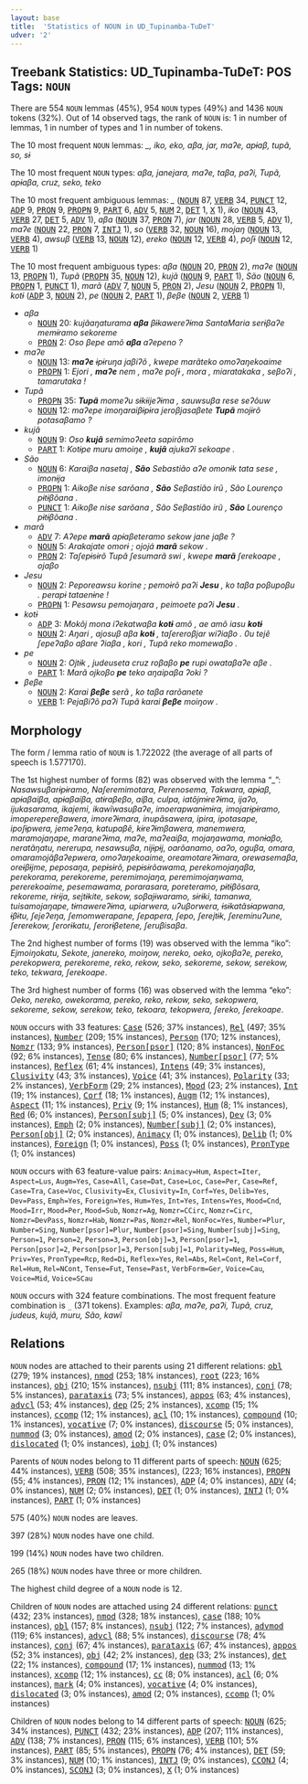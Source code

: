 ```yaml
---
layout: base
title:  'Statistics of NOUN in UD_Tupinamba-TuDeT'
udver: '2'
---
```


## Treebank Statistics: UD_Tupinamba-TuDeT: POS Tags: `NOUN`

There are 554 `NOUN` lemmas (45%), 954 `NOUN` types (49%) and 1436 `NOUN` tokens (32%).
Out of 14 observed tags, the rank of `NOUN` is: 1 in number of lemmas, 1 in number of types and 1 in number of tokens.

The 10 most frequent `NOUN` lemmas: <em>_, iko, eko, aβa, jar, maʔe, apɨaβ, tupã, so, sɨ</em>

The 10 most frequent `NOUN` types:  <em>aβa, janejara, maʔe, taβa, paʔi, Tupã, apɨaβa, cruz, seko, teko</em>

The 10 most frequent ambiguous lemmas: <em>_</em> (<tt><a href="tpn_tudet-pos-NOUN.html">NOUN</a></tt> 87, <tt><a href="tpn_tudet-pos-VERB.html">VERB</a></tt> 34, <tt><a href="tpn_tudet-pos-PUNCT.html">PUNCT</a></tt> 12, <tt><a href="tpn_tudet-pos-ADP.html">ADP</a></tt> 9, <tt><a href="tpn_tudet-pos-PRON.html">PRON</a></tt> 9, <tt><a href="tpn_tudet-pos-PROPN.html">PROPN</a></tt> 9, <tt><a href="tpn_tudet-pos-PART.html">PART</a></tt> 6, <tt><a href="tpn_tudet-pos-ADV.html">ADV</a></tt> 5, <tt><a href="tpn_tudet-pos-NUM.html">NUM</a></tt> 2, <tt><a href="tpn_tudet-pos-DET.html">DET</a></tt> 1, <tt><a href="tpn_tudet-pos-X.html">X</a></tt> 1), <em>iko</em> (<tt><a href="tpn_tudet-pos-NOUN.html">NOUN</a></tt> 43, <tt><a href="tpn_tudet-pos-VERB.html">VERB</a></tt> 27, <tt><a href="tpn_tudet-pos-DET.html">DET</a></tt> 5, <tt><a href="tpn_tudet-pos-ADV.html">ADV</a></tt> 1), <em>aβa</em> (<tt><a href="tpn_tudet-pos-NOUN.html">NOUN</a></tt> 37, <tt><a href="tpn_tudet-pos-PRON.html">PRON</a></tt> 7), <em>jar</em> (<tt><a href="tpn_tudet-pos-NOUN.html">NOUN</a></tt> 28, <tt><a href="tpn_tudet-pos-VERB.html">VERB</a></tt> 5, <tt><a href="tpn_tudet-pos-ADV.html">ADV</a></tt> 1), <em>maʔe</em> (<tt><a href="tpn_tudet-pos-NOUN.html">NOUN</a></tt> 22, <tt><a href="tpn_tudet-pos-PRON.html">PRON</a></tt> 7, <tt><a href="tpn_tudet-pos-INTJ.html">INTJ</a></tt> 1), <em>so</em> (<tt><a href="tpn_tudet-pos-VERB.html">VERB</a></tt> 32, <tt><a href="tpn_tudet-pos-NOUN.html">NOUN</a></tt> 16), <em>mojaŋ</em> (<tt><a href="tpn_tudet-pos-NOUN.html">NOUN</a></tt> 13, <tt><a href="tpn_tudet-pos-VERB.html">VERB</a></tt> 4), <em>awsuβ</em> (<tt><a href="tpn_tudet-pos-VERB.html">VERB</a></tt> 13, <tt><a href="tpn_tudet-pos-NOUN.html">NOUN</a></tt> 12), <em>ereko</em> (<tt><a href="tpn_tudet-pos-NOUN.html">NOUN</a></tt> 12, <tt><a href="tpn_tudet-pos-VERB.html">VERB</a></tt> 4), <em>poʃɨ</em> (<tt><a href="tpn_tudet-pos-NOUN.html">NOUN</a></tt> 12, <tt><a href="tpn_tudet-pos-VERB.html">VERB</a></tt> 1)

The 10 most frequent ambiguous types:  <em>aβa</em> (<tt><a href="tpn_tudet-pos-NOUN.html">NOUN</a></tt> 20, <tt><a href="tpn_tudet-pos-PRON.html">PRON</a></tt> 2), <em>maʔe</em> (<tt><a href="tpn_tudet-pos-NOUN.html">NOUN</a></tt> 13, <tt><a href="tpn_tudet-pos-PROPN.html">PROPN</a></tt> 1), <em>Tupã</em> (<tt><a href="tpn_tudet-pos-PROPN.html">PROPN</a></tt> 35, <tt><a href="tpn_tudet-pos-NOUN.html">NOUN</a></tt> 12), <em>kujã</em> (<tt><a href="tpn_tudet-pos-NOUN.html">NOUN</a></tt> 9, <tt><a href="tpn_tudet-pos-PART.html">PART</a></tt> 1), <em>São</em> (<tt><a href="tpn_tudet-pos-NOUN.html">NOUN</a></tt> 6, <tt><a href="tpn_tudet-pos-PROPN.html">PROPN</a></tt> 1, <tt><a href="tpn_tudet-pos-PUNCT.html">PUNCT</a></tt> 1), <em>marã</em> (<tt><a href="tpn_tudet-pos-ADV.html">ADV</a></tt> 7, <tt><a href="tpn_tudet-pos-NOUN.html">NOUN</a></tt> 5, <tt><a href="tpn_tudet-pos-PRON.html">PRON</a></tt> 2), <em>Jesu</em> (<tt><a href="tpn_tudet-pos-NOUN.html">NOUN</a></tt> 2, <tt><a href="tpn_tudet-pos-PROPN.html">PROPN</a></tt> 1), <em>kotɨ</em> (<tt><a href="tpn_tudet-pos-ADP.html">ADP</a></tt> 3, <tt><a href="tpn_tudet-pos-NOUN.html">NOUN</a></tt> 2), <em>pe</em> (<tt><a href="tpn_tudet-pos-NOUN.html">NOUN</a></tt> 2, <tt><a href="tpn_tudet-pos-PART.html">PART</a></tt> 1), <em>βeβe</em> (<tt><a href="tpn_tudet-pos-NOUN.html">NOUN</a></tt> 2, <tt><a href="tpn_tudet-pos-VERB.html">VERB</a></tt> 1)


* <em>aβa</em>
  * <tt><a href="tpn_tudet-pos-NOUN.html">NOUN</a></tt> 20: <em>kujãaŋaturama <b>aβa</b> βɨkawereʔɨma SantaMaria serɨβaʔe memɨ́ramo sekoreme</em>
  * <tt><a href="tpn_tudet-pos-PRON.html">PRON</a></tt> 2: <em>Oso βepe amõ <b>aβa</b> aʔepeno ?</em>
* <em>maʔe</em>
  * <tt><a href="tpn_tudet-pos-NOUN.html">NOUN</a></tt> 13: <em><b>maʔe</b> ɨpɨruŋa jaβiʔõ , kwepe marãteko omoʔaŋekoaime</em>
  * <tt><a href="tpn_tudet-pos-PROPN.html">PROPN</a></tt> 1: <em>Ejori , <b>maʔe</b> nem , maʔe poʃɨ , mora , miaratakaka , seβoʔi , tamarutaka !</em>
* <em>Tupã</em>
  * <tt><a href="tpn_tudet-pos-PROPN.html">PROPN</a></tt> 35: <em><b>Tupã</b> momeʔu sɨkɨijeʔɨma , sauwsuβa rese seʔõuw</em>
  * <tt><a href="tpn_tudet-pos-NOUN.html">NOUN</a></tt> 12: <em>maʔepe imoŋaraiβɨpɨra jeroβjasaβete <b>Tupã</b> mojɨrõ potasaβamo ?</em>
* <em>kujã</em>
  * <tt><a href="tpn_tudet-pos-NOUN.html">NOUN</a></tt> 9: <em>Oso <b>kujã</b> semimoʔeeta sapirõmo</em>
  * <tt><a href="tpn_tudet-pos-PART.html">PART</a></tt> 1: <em>Kotɨpe muru amoiŋe , <b>kujã</b> ajukaʔĩ sekoape .</em>
* <em>São</em>
  * <tt><a href="tpn_tudet-pos-NOUN.html">NOUN</a></tt> 6: <em>Karaiβa nasetaj , <b>São</b> Sebastião aʔe omonɨk tata sese , imonɨja</em>
  * <tt><a href="tpn_tudet-pos-PROPN.html">PROPN</a></tt> 1: <em>Aikoβe nise sarõana , <b>São</b> Seβastião irũ , São Lourenço pɨtɨβõana .</em>
  * <tt><a href="tpn_tudet-pos-PUNCT.html">PUNCT</a></tt> 1: <em>Aikoβe nise sarõana , São Seβastião irũ , <b>São</b> Lourenço pɨtɨβõana .</em>
* <em>marã</em>
  * <tt><a href="tpn_tudet-pos-ADV.html">ADV</a></tt> 7: <em>Aʔepe <b>marã</b> apɨ́aβeteramo sekow jane jaβe ?</em>
  * <tt><a href="tpn_tudet-pos-NOUN.html">NOUN</a></tt> 5: <em>Arakajate omorɨ ; ojojá <b>marã</b> sekow .</em>
  * <tt><a href="tpn_tudet-pos-PRON.html">PRON</a></tt> 2: <em>Taʃepɨsɨrõ Tupã ʃesumarã swi , kwepe <b>marã</b> ʃerekoape , ojaβo</em>
* <em>Jesu</em>
  * <tt><a href="tpn_tudet-pos-NOUN.html">NOUN</a></tt> 2: <em>Peporeawsu korine ; pemoɨrõ paʔi <b>Jesu</b> , ko taβa poβupoβu . perapɨ tataenɨne !</em>
  * <tt><a href="tpn_tudet-pos-PROPN.html">PROPN</a></tt> 1: <em>Pesawsu pemojaŋara , peimoete paʔi <b>Jesu</b> .</em>
* <em>kotɨ</em>
  * <tt><a href="tpn_tudet-pos-ADP.html">ADP</a></tt> 3: <em>Mokõj mona iʔekatwaβa <b>kotɨ</b> amõ , ae amõ iasu <b>kotɨ</b></em>
  * <tt><a href="tpn_tudet-pos-NOUN.html">NOUN</a></tt> 2: <em>Aŋari , ajosuβ aβa <b>kotɨ</b> , taʃereroβjar wiʔiaβo . 0u tejẽ ʃepeʔaβo aβare ʔiaβa , kori , Tupã reko momewaβo .</em>
* <em>pe</em>
  * <tt><a href="tpn_tudet-pos-NOUN.html">NOUN</a></tt> 2: <em>Ojtɨk , judeuseta cruz roβaβo <b>pe</b> rupi owataβaʔe aβe .</em>
  * <tt><a href="tpn_tudet-pos-PART.html">PART</a></tt> 1: <em>Marã ojkoβo <b>pe</b> teko aŋaipaβa ʔoki ?</em>
* <em>βeβe</em>
  * <tt><a href="tpn_tudet-pos-NOUN.html">NOUN</a></tt> 2: <em>Karai <b>βeβe</b> serã , ko taβa rarõanete</em>
  * <tt><a href="tpn_tudet-pos-VERB.html">VERB</a></tt> 1: <em>Pejaβiʔõ paʔi Tupã karai <b>βeβe</b> moiŋow .</em>

## Morphology

The form / lemma ratio of `NOUN` is 1.722022 (the average of all parts of speech is 1.577170).

The 1st highest number of forms (82) was observed with the lemma “_”: <em>Nasawsuβarɨpɨramo, Naʃeremimotara, Perenosema, Takwara, apɨaβ, apɨaβaiβa, apɨaβaíβa, atɨraβeβo, aíβa, culpa, iatõjmɨreʔɨma, ijaʔo, ijukasarama, ikajemi, ikawĩwasuβaʔe, imoerapwanɨmɨra, imojarɨpɨ́ramo, imoperepereβawera, imoreʔɨmara, inupãsawera, ipira, ipotasape, ipoʃɨpwera, jemeʔeŋa, katupaβẽ, kɨreʔɨmβawera, manemwera, maramojaŋape, maraneʔɨma, maʔe, maʔeaiβa, mojaŋawama, monɨaβo, neratãŋatu, nererupa, nesawsuβa, nijɨpɨj, oarõanamo, oaʔo, oguβa, omara, omaramojãβaʔepwera, omoʔaŋekoaime, oreamotareʔɨmara, orewasemaβa, oreɨβɨjme, peposaŋa, pepɨsɨrõ, pepɨsɨrõawama, perekomojaŋaβa, perekorama, perekoreme, peremimojaŋa, peremimojaŋwama, pererekoaíme, pesemawama, porarasara, poreteramo, pɨtɨβõsara, rekoreme, rɨrɨja, sejtɨkite, sekow, soβajɨwaramo, sɨrɨki, tamanwa, tuisamojaŋape, tɨmawereʔɨma, upiarwera, uʔuβorwera, ɨsɨkatãsɨapwana, ɨβɨtu, ʃejeʔeŋa, ʃemomwerapane, ʃepapera, ʃepo, ʃerejtɨk, ʃereminuʔune, ʃererekow, ʃerorɨkatu, ʃerorɨβetene, ʃeruβisaβa</em>.

The 2nd highest number of forms (19) was observed with the lemma “iko”: <em>Ejmoiŋokatu, Sekote, janereko, moiŋow, nereko, oeko, ojkoβaʔe, pereko, perekopwera, perekoreme, reko, rekow, seko, sekoreme, sekow, serekow, teko, tekwara, ʃerekoape</em>.

The 3rd highest number of forms (16) was observed with the lemma “eko”: <em>Oeko, nereko, owekorama, pereko, reko, rekow, seko, sekopwera, sekoreme, sekow, serekow, teko, tekoara, tekopwera, ʃereko, ʃerekoape</em>.

`NOUN` occurs with 33 features: <tt><a href="tpn_tudet-feat-Case.html">Case</a></tt> (526; 37% instances), <tt><a href="tpn_tudet-feat-Rel.html">Rel</a></tt> (497; 35% instances), <tt><a href="tpn_tudet-feat-Number.html">Number</a></tt> (209; 15% instances), <tt><a href="tpn_tudet-feat-Person.html">Person</a></tt> (170; 12% instances), <tt><a href="tpn_tudet-feat-Nomzr.html">Nomzr</a></tt> (133; 9% instances), <tt><a href="tpn_tudet-feat-Person-psor.html">Person[psor]</a></tt> (120; 8% instances), <tt><a href="tpn_tudet-feat-NonFoc.html">NonFoc</a></tt> (92; 6% instances), <tt><a href="tpn_tudet-feat-Tense.html">Tense</a></tt> (80; 6% instances), <tt><a href="tpn_tudet-feat-Number-psor.html">Number[psor]</a></tt> (77; 5% instances), <tt><a href="tpn_tudet-feat-Reflex.html">Reflex</a></tt> (61; 4% instances), <tt><a href="tpn_tudet-feat-Intens.html">Intens</a></tt> (49; 3% instances), <tt><a href="tpn_tudet-feat-Clusivity.html">Clusivity</a></tt> (43; 3% instances), <tt><a href="tpn_tudet-feat-Voice.html">Voice</a></tt> (41; 3% instances), <tt><a href="tpn_tudet-feat-Polarity.html">Polarity</a></tt> (33; 2% instances), <tt><a href="tpn_tudet-feat-VerbForm.html">VerbForm</a></tt> (29; 2% instances), <tt><a href="tpn_tudet-feat-Mood.html">Mood</a></tt> (23; 2% instances), <tt><a href="tpn_tudet-feat-Int.html">Int</a></tt> (19; 1% instances), <tt><a href="tpn_tudet-feat-Corf.html">Corf</a></tt> (18; 1% instances), <tt><a href="tpn_tudet-feat-Augm.html">Augm</a></tt> (12; 1% instances), <tt><a href="tpn_tudet-feat-Aspect.html">Aspect</a></tt> (11; 1% instances), <tt><a href="tpn_tudet-feat-Priv.html">Priv</a></tt> (9; 1% instances), <tt><a href="tpn_tudet-feat-Hum.html">Hum</a></tt> (8; 1% instances), <tt><a href="tpn_tudet-feat-Red.html">Red</a></tt> (6; 0% instances), <tt><a href="tpn_tudet-feat-Person-subj.html">Person[subj]</a></tt> (5; 0% instances), <tt><a href="tpn_tudet-feat-Dev.html">Dev</a></tt> (3; 0% instances), <tt><a href="tpn_tudet-feat-Emph.html">Emph</a></tt> (2; 0% instances), <tt><a href="tpn_tudet-feat-Number-subj.html">Number[subj]</a></tt> (2; 0% instances), <tt><a href="tpn_tudet-feat-Person-obj.html">Person[obj]</a></tt> (2; 0% instances), <tt><a href="tpn_tudet-feat-Animacy.html">Animacy</a></tt> (1; 0% instances), <tt><a href="tpn_tudet-feat-Delib.html">Delib</a></tt> (1; 0% instances), <tt><a href="tpn_tudet-feat-Foreign.html">Foreign</a></tt> (1; 0% instances), <tt><a href="tpn_tudet-feat-Poss.html">Poss</a></tt> (1; 0% instances), <tt><a href="tpn_tudet-feat-PronType.html">PronType</a></tt> (1; 0% instances)

`NOUN` occurs with 63 feature-value pairs: `Animacy=Hum`, `Aspect=Iter`, `Aspect=Lus`, `Augm=Yes`, `Case=All`, `Case=Dat`, `Case=Loc`, `Case=Per`, `Case=Ref`, `Case=Tra`, `Case=Voc`, `Clusivity=Ex`, `Clusivity=In`, `Corf=Yes`, `Delib=Yes`, `Dev=Pass`, `Emph=Yes`, `Foreign=Yes`, `Hum=Yes`, `Int=Yes`, `Intens=Yes`, `Mood=Cnd`, `Mood=Irr`, `Mood=Per`, `Mood=Sub`, `Nomzr=Ag`, `Nomzr=CCirc`, `Nomzr=Circ`, `Nomzr=DevPass`, `Nomzr=Hab`, `Nomzr=Pas`, `Nomzr=Rel`, `NonFoc=Yes`, `Number=Plur`, `Number=Sing`, `Number[psor]=Plur`, `Number[psor]=Sing`, `Number[subj]=Sing`, `Person=1`, `Person=2`, `Person=3`, `Person[obj]=3`, `Person[psor]=1`, `Person[psor]=2`, `Person[psor]=3`, `Person[subj]=1`, `Polarity=Neg`, `Poss=Hum`, `Priv=Yes`, `PronType=Rcp`, `Red=Di`, `Reflex=Yes`, `Rel=Abs`, `Rel=Cont`, `Rel=Corf`, `Rel=Hum`, `Rel=NCont`, `Tense=Fut`, `Tense=Past`, `VerbForm=Ger`, `Voice=Cau`, `Voice=Mid`, `Voice=SCau`

`NOUN` occurs with 324 feature combinations.
The most frequent feature combination is `_` (371 tokens).
Examples: <em>aβa, maʔe, paʔi, Tupã, cruz, judeus, kujã, muru, São, kawĩ</em>


## Relations

`NOUN` nodes are attached to their parents using 21 different relations: <tt><a href="tpn_tudet-dep-obl.html">obl</a></tt> (279; 19% instances), <tt><a href="tpn_tudet-dep-nmod.html">nmod</a></tt> (253; 18% instances), <tt><a href="tpn_tudet-dep-root.html">root</a></tt> (223; 16% instances), <tt><a href="tpn_tudet-dep-obj.html">obj</a></tt> (210; 15% instances), <tt><a href="tpn_tudet-dep-nsubj.html">nsubj</a></tt> (111; 8% instances), <tt><a href="tpn_tudet-dep-conj.html">conj</a></tt> (78; 5% instances), <tt><a href="tpn_tudet-dep-parataxis.html">parataxis</a></tt> (73; 5% instances), <tt><a href="tpn_tudet-dep-appos.html">appos</a></tt> (63; 4% instances), <tt><a href="tpn_tudet-dep-advcl.html">advcl</a></tt> (53; 4% instances), <tt><a href="tpn_tudet-dep-dep.html">dep</a></tt> (25; 2% instances), <tt><a href="tpn_tudet-dep-xcomp.html">xcomp</a></tt> (15; 1% instances), <tt><a href="tpn_tudet-dep-ccomp.html">ccomp</a></tt> (12; 1% instances), <tt><a href="tpn_tudet-dep-acl.html">acl</a></tt> (10; 1% instances), <tt><a href="tpn_tudet-dep-compound.html">compound</a></tt> (10; 1% instances), <tt><a href="tpn_tudet-dep-vocative.html">vocative</a></tt> (7; 0% instances), <tt><a href="tpn_tudet-dep-discourse.html">discourse</a></tt> (5; 0% instances), <tt><a href="tpn_tudet-dep-nummod.html">nummod</a></tt> (3; 0% instances), <tt><a href="tpn_tudet-dep-amod.html">amod</a></tt> (2; 0% instances), <tt><a href="tpn_tudet-dep-case.html">case</a></tt> (2; 0% instances), <tt><a href="tpn_tudet-dep-dislocated.html">dislocated</a></tt> (1; 0% instances), <tt><a href="tpn_tudet-dep-iobj.html">iobj</a></tt> (1; 0% instances)

Parents of `NOUN` nodes belong to 11 different parts of speech: <tt><a href="tpn_tudet-pos-NOUN.html">NOUN</a></tt> (625; 44% instances), <tt><a href="tpn_tudet-pos-VERB.html">VERB</a></tt> (508; 35% instances),  (223; 16% instances), <tt><a href="tpn_tudet-pos-PROPN.html">PROPN</a></tt> (55; 4% instances), <tt><a href="tpn_tudet-pos-PRON.html">PRON</a></tt> (12; 1% instances), <tt><a href="tpn_tudet-pos-ADP.html">ADP</a></tt> (4; 0% instances), <tt><a href="tpn_tudet-pos-ADV.html">ADV</a></tt> (4; 0% instances), <tt><a href="tpn_tudet-pos-NUM.html">NUM</a></tt> (2; 0% instances), <tt><a href="tpn_tudet-pos-DET.html">DET</a></tt> (1; 0% instances), <tt><a href="tpn_tudet-pos-INTJ.html">INTJ</a></tt> (1; 0% instances), <tt><a href="tpn_tudet-pos-PART.html">PART</a></tt> (1; 0% instances)

575 (40%) `NOUN` nodes are leaves.

397 (28%) `NOUN` nodes have one child.

199 (14%) `NOUN` nodes have two children.

265 (18%) `NOUN` nodes have three or more children.

The highest child degree of a `NOUN` node is 12.

Children of `NOUN` nodes are attached using 24 different relations: <tt><a href="tpn_tudet-dep-punct.html">punct</a></tt> (432; 23% instances), <tt><a href="tpn_tudet-dep-nmod.html">nmod</a></tt> (328; 18% instances), <tt><a href="tpn_tudet-dep-case.html">case</a></tt> (188; 10% instances), <tt><a href="tpn_tudet-dep-obl.html">obl</a></tt> (157; 8% instances), <tt><a href="tpn_tudet-dep-nsubj.html">nsubj</a></tt> (122; 7% instances), <tt><a href="tpn_tudet-dep-advmod.html">advmod</a></tt> (119; 6% instances), <tt><a href="tpn_tudet-dep-advcl.html">advcl</a></tt> (88; 5% instances), <tt><a href="tpn_tudet-dep-discourse.html">discourse</a></tt> (78; 4% instances), <tt><a href="tpn_tudet-dep-conj.html">conj</a></tt> (67; 4% instances), <tt><a href="tpn_tudet-dep-parataxis.html">parataxis</a></tt> (67; 4% instances), <tt><a href="tpn_tudet-dep-appos.html">appos</a></tt> (52; 3% instances), <tt><a href="tpn_tudet-dep-obj.html">obj</a></tt> (42; 2% instances), <tt><a href="tpn_tudet-dep-dep.html">dep</a></tt> (33; 2% instances), <tt><a href="tpn_tudet-dep-det.html">det</a></tt> (22; 1% instances), <tt><a href="tpn_tudet-dep-compound.html">compound</a></tt> (17; 1% instances), <tt><a href="tpn_tudet-dep-nummod.html">nummod</a></tt> (13; 1% instances), <tt><a href="tpn_tudet-dep-xcomp.html">xcomp</a></tt> (12; 1% instances), <tt><a href="tpn_tudet-dep-cc.html">cc</a></tt> (8; 0% instances), <tt><a href="tpn_tudet-dep-acl.html">acl</a></tt> (6; 0% instances), <tt><a href="tpn_tudet-dep-mark.html">mark</a></tt> (4; 0% instances), <tt><a href="tpn_tudet-dep-vocative.html">vocative</a></tt> (4; 0% instances), <tt><a href="tpn_tudet-dep-dislocated.html">dislocated</a></tt> (3; 0% instances), <tt><a href="tpn_tudet-dep-amod.html">amod</a></tt> (2; 0% instances), <tt><a href="tpn_tudet-dep-ccomp.html">ccomp</a></tt> (1; 0% instances)

Children of `NOUN` nodes belong to 14 different parts of speech: <tt><a href="tpn_tudet-pos-NOUN.html">NOUN</a></tt> (625; 34% instances), <tt><a href="tpn_tudet-pos-PUNCT.html">PUNCT</a></tt> (432; 23% instances), <tt><a href="tpn_tudet-pos-ADP.html">ADP</a></tt> (207; 11% instances), <tt><a href="tpn_tudet-pos-ADV.html">ADV</a></tt> (138; 7% instances), <tt><a href="tpn_tudet-pos-PRON.html">PRON</a></tt> (115; 6% instances), <tt><a href="tpn_tudet-pos-VERB.html">VERB</a></tt> (101; 5% instances), <tt><a href="tpn_tudet-pos-PART.html">PART</a></tt> (85; 5% instances), <tt><a href="tpn_tudet-pos-PROPN.html">PROPN</a></tt> (76; 4% instances), <tt><a href="tpn_tudet-pos-DET.html">DET</a></tt> (59; 3% instances), <tt><a href="tpn_tudet-pos-NUM.html">NUM</a></tt> (10; 1% instances), <tt><a href="tpn_tudet-pos-INTJ.html">INTJ</a></tt> (9; 0% instances), <tt><a href="tpn_tudet-pos-CCONJ.html">CCONJ</a></tt> (4; 0% instances), <tt><a href="tpn_tudet-pos-SCONJ.html">SCONJ</a></tt> (3; 0% instances), <tt><a href="tpn_tudet-pos-X.html">X</a></tt> (1; 0% instances)

